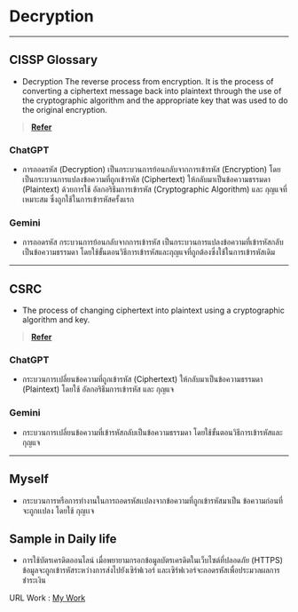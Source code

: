 # Decryption

---

## **CISSP Glossary**
 - Decryption The reverse process from encryption. It is the process of converting a ciphertext message back into plaintext through the use of the cryptographic algorithm and the appropriate key that was used to do the original encryption.
> **[Refer](https://www.isc2.org/certifications/cissp/cissp-student-glossary)**

### ChatGPT
 - การถอดรหัส (Decryption) เป็นกระบวนการย้อนกลับจากการเข้ารหัส (Encryption) โดยเป็นกระบวนการแปลงข้อความที่ถูกเข้ารหัส (Ciphertext) ให้กลับมาเป็นข้อความธรรมดา (Plaintext) ด้วยการใช้ อัลกอริธึมการเข้ารหัส (Cryptographic Algorithm) และ กุญแจที่เหมาะสม ซึ่งถูกใช้ในการเข้ารหัสครั้งแรก

### Gemini
 - การถอดรหัส กระบวนการย้อนกลับจากการเข้ารหัส เป็นกระบวนการแปลงข้อความที่เข้ารหัสกลับเป็นข้อความธรรมดา โดยใช้ขั้นตอนวิธีการเข้ารหัสและกุญแจที่ถูกต้องซึ่งใช้ในการเข้ารหัสเดิม


---


## **CSRC**
 - The process of changing ciphertext into plaintext using a cryptographic algorithm and key.
> **[Refer](https://csrc.nist.gov/glossary/term/decryption)**

### ChatGPT
 - กระบวนการเปลี่ยนข้อความที่ถูกเข้ารหัส (Ciphertext) ให้กลับมาเป็นข้อความธรรมดา (Plaintext) โดยใช้ อัลกอริธึมการเข้ารหัส และ กุญแจ

### Gemini
 - กระบวนการเปลี่ยนข้อความที่เข้ารหัสกลับเป็นข้อความธรรมดา โดยใช้ขั้นตอนวิธีการเข้ารหัสและกุญแจ

---

## **Myself**
 - กระบวนการหรือการทำงานในการถอดรหัสเเปลงจากข้อความที่ถูกเข้ารหัสมาเป็น ข้อความก่อนที่จะถูกเเปลง โดยใช้ กุญเเจ 

## **Sample in Daily life**
 - การใช้บัตรเครดิตออนไลน์ เมื่อพยายามกรอกข้อมูลบัตรเครดิตในเว็บไซต์ที่ปลอดภัย (HTTPS) ข้อมูลจะถูกเข้ารหัสระหว่างการส่งไปยังเซิร์ฟเวอร์ และเซิร์ฟเวอร์จะถอดรหัสเพื่อประมวลผลการชำระเงิน

URL Work : [My Work](https://devpeeramate.github.io/Decryption.html)
